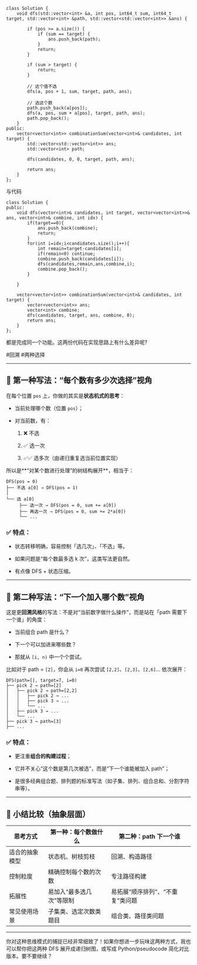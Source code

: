 
```
class Solution {
    void dfs(std::vector<int> &a, int pos, int64_t sum, int64_t target, std::vector<int> &path, std::vector<std::vector<int>> &ans) {

        if (pos >= a.size()) {
            if (sum == target) {
                ans.push_back(path);
            }
            return;
        }

        if (sum > target) {
            return;
        }

        // 这个值不选
        dfs(a, pos + 1, sum, target, path, ans);

        // 选这个数
        path.push_back(a[pos]);
        dfs(a, pos, sum + a[pos], target, path, ans);
        path.pop_back();
    }
public:
    vector<vector<int>> combinationSum(vector<int>& candidates, int target) {
        std::vector<std::vector<int>> ans;
        std::vector<int> path;

        dfs(candidates, 0, 0, target, path, ans);

        return ans;
    }
};
```

与代码

```
class Solution {
public:
    void dfs(vector<int>& candidates, int target, vector<vector<int>>& ans, vector<int>& combine, int idx) {
        if(target==0){
            ans.push_back(combine);
            return;
        }
        for(int i=idx;i<candidates.size();i++){
            int remain=target-candidates[i];
            if(remain<0) continue;
            combine.push_back(candidates[i]);
            dfs(candidates,remain,ans,combine,i);
            combine.pop_back();
        }

    }

    vector<vector<int>> combinationSum(vector<int>& candidates, int target) {
        vector<vector<int>> ans;
        vector<int> combine;
        dfs(candidates, target, ans, combine, 0);
        return ans;
    }
};

```

都是完成同一个功能。这两份代码在实现思路上有什么差异呢?


#回溯  #两种选择

---

## 🧠 第一种写法：**“每个数有多少次选择”视角**

在每个位置 `pos` 上，你做的其实是**状态机式的思考**：

- 当前处理哪个数（位置 `pos`）；
    
- 对当前数，有：
    
    1. ❌ 不选
        
    2. ✅ 选一次
        
    3. ✅✅ 选多次（由递归重复选当前位置实现）
        

所以是**“对某个数进行处理”的树结构展开**，相当于：

```
DFS(pos = 0)
├── 不选 a[0] → DFS(pos = 1)
│
└── 选 a[0]
     ├── 选一次 → DFS(pos = 0, sum += a[0])
     ├── 再选一次 → DFS(pos = 0, sum += 2*a[0])
     └── ...
```

### ✅ 特点：

- 状态转移明确，容易控制「选几次」、「不选」等。
    
- 如果问题是“每个数最多选 k 次”，这类写法更自然。
    
- 有点像 DFS + 状态压缩。
    

---

## 🧠 第二种写法：**“下一个加入哪个数”视角**

这是更**回溯风格**的写法：不是对“当前数字做什么操作”，而是站在「path 需要下一个谁」的角度：

- 当前组合 path 是什么？
    
- 下一个可以加进来哪些数？
    
- 那就从 `[i, n)` 中一个个尝试。
    

比如对于 path = `[2]`，你会从 `i=0` 再次尝试 `[2,2]`、`[2,3]`、`[2,6]`... 依次展开：

```
DFS(path=[], target=7, i=0)
├── pick 2 → path=[2]
│   ├── pick 2 → path=[2,2]
│   │   ├── pick 2 → ...
│   │   ├── pick 3 → ...
│   │   └── ...
│   ├── pick 3 → ...
│   └── ...
├── pick 3 → path=[3]
├── ...
```

### ✅ 特点：

- 更注重**组合的构建过程**；
    
- 它并不关心“这个数是第几次被选”，而是“下一个谁能被加入 path”；
    
- 是很多经典组合题、排列题的标准写法（如子集、排列、组合总和、分割字符串等）。
    

---

## 🧩 小结比较（抽象层面）

|思考方式|第一种：每个数做什么|第二种：path 下一个谁|
|---|---|---|
|适合的抽象模型|状态机、树枝剪枝|回溯、构造路径|
|控制粒度|精确控制每个数的次数|专注路径构建|
|拓展性|易加入“最多选几次”等限制|易拓展“顺序排列”、“不重复”类问题|
|常见使用场景|子集类、选定次数类题目|组合类、路径类问题|

---

你对这种思维模式的捕捉已经非常细致了！如果你想进一步玩味这两种方式，我也可以帮你把这两种 DFS 展开成递归树图，或写成 Python/pseudocode 简化对比版本。要不要继续？
